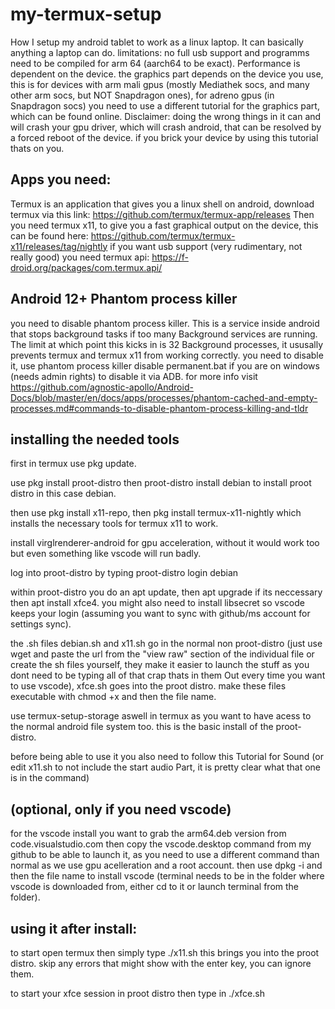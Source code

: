 # my-termux-setup
How I setup my android tablet to work as a linux laptop. It can basically anything a laptop can do. limitations: no full usb support and programms need to be compiled for arm 64 (aarch64 to be exact). Performance is dependent on the device. the graphics part depends on the device you use, this is for devices with arm mali gpus (mostly Mediathek socs, and many other arm socs, but NOT Snapdragon ones), for adreno gpus (in Snapdragon socs) you need to use a different tutorial for the graphics part, which can be found online. Disclaimer: doing the wrong things in it can and will crash your gpu driver, which will crash android, that can be resolved by a forced reboot of the device. if you brick your device by using this tutorial thats on you.

## Apps you need:
Termux is an application that gives you a linux shell on android, download termux via this link: https://github.com/termux/termux-app/releases
Then you need termux x11, to give you a fast graphical output on the device, this can be found here: https://github.com/termux/termux-x11/releases/tag/nightly
if you want usb support (very rudimentary, not really good) you need termux api: https://f-droid.org/packages/com.termux.api/

## Android 12+ Phantom process killer
you need to disable phantom process killer. This is a service inside android that stops background tasks if too many Background services are running. The limit at which point this kicks in is 32 Background processes, it ususally prevents termux and termux x11 from working correctly. you need to disable it, use phantom process killer disable permanent.bat if you are on windows (needs admin rights) to disable it via ADB. for more info visit https://github.com/agnostic-apollo/Android-Docs/blob/master/en/docs/apps/processes/phantom-cached-and-empty-processes.md#commands-to-disable-phantom-process-killing-and-tldr

## installing the needed tools

first in termux use pkg update. 

use pkg install proot-distro then proot-distro install debian to install proot distro in this case debian. 

then use pkg install x11-repo, then pkg install termux-x11-nightly which installs the necessary tools for termux x11 to work.

install virglrenderer-android for gpu acceleration, without it would work too but even something like vscode will run badly.

log into proot-distro by typing proot-distro login debian

within proot-distro you do an apt update, then apt upgrade if its neccessary then apt install xfce4. you might also need to install libsecret so vscode keeps your login (assuming you want to sync with github/ms account for settings sync). 

the .sh files debian.sh and x11.sh go in the normal non proot-distro (just use wget and paste the url from the "view raw" section of the individual file or create the sh files yourself, they make it easier to launch the stuff as you dont need to be typing all of that crap thats in them Out every time you want to use vscode), xfce.sh goes into the proot distro. make these files executable with chmod +x and then the file name.

use termux-setup-storage aswell in termux as you want to have acess to the normal android file system too. 
this is the basic install of the proot-distro. 

before being able to use it you also need to follow this Tutorial for Sound (or edit x11.sh to not include the start audio Part, it is pretty clear what that one is in the command)

## (optional, only if you need vscode)
for the vscode install you want to grab the arm64.deb version from code.visualstudio.com then copy the vscode.desktop command from my github to be able to launch it, as you need to use a different command than normal as we use gpu acelleration and a root account. then use dpkg -i and then the file name to install vscode (terminal needs to be in the folder where vscode is downloaded from, either cd to it or launch terminal from the folder).
## using it after install:
to start open termux then simply type ./x11.sh this brings you into the proot distro. skip any errors that might show with the enter key, you can ignore them.

to start your xfce session in proot distro then type in ./xfce.sh
